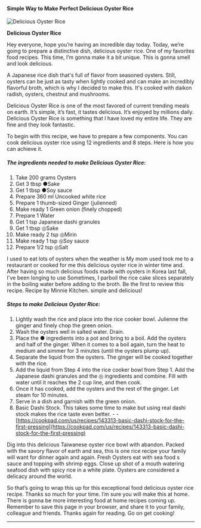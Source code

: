             

#### Simple Way to Make Perfect Delicious Oyster Rice

![Delicious Oyster Rice](https://img-global.cpcdn.com/recipes/4974660371349504/751x532cq70/delicious-oyster-rice-recipe-main-photo.jpg)

**Delicious Oyster Rice**

Hey everyone, hope you’re having an incredible day today. Today, we’re going to prepare a distinctive dish, delicious oyster rice. One of my favorites food recipes. This time, I’m gonna make it a bit unique. This is gonna smell and look delicious.

A Japanese rice dish that's full of flavor from seasoned oysters. Still, oysters can be just as tasty when lightly cooked and can make an incredibly flavorful broth, which is why I decided to make this. It's cooked with daikon radish, oysters, chestnut and mushrooms.

Delicious Oyster Rice is one of the most favored of current trending meals on earth. It’s simple, it’s fast, it tastes delicious. It’s enjoyed by millions daily. Delicious Oyster Rice is something that I have loved my entire life. They are fine and they look fantastic.

To begin with this recipe, we have to prepare a few components. You can cook delicious oyster rice using 12 ingredients and 8 steps. Here is how you can achieve it.

##### The ingredients needed to make Delicious Oyster Rice:

1.  Take 200 grams Oysters
2.  Get 3 tbsp ●Sake
3.  Get 1 tbsp ●Soy sauce
4.  Prepare 360 ml Uncooked white rice
5.  Prepare 1 thumb-sized Ginger (julienned)
6.  Make ready 1 Green onion (finely chopped)
7.  Prepare 1 Water
8.  Get 1 tsp Japanese dashi granules
9.  Get 1 tbsp ◎Sake
10.  Make ready 2 tsp ◎Mirin
11.  Make ready 1 tsp ◎Soy sauce
12.  Prepare 1/2 tsp ◎Salt

I used to eat lots of oysters when the weather is My mom used took me to a restaurant or cooked for me this delicious oyster rice in winter time and. After having so much delicious foods made with oysters in Korea last fall, I've been longing to use Sometimes, I parboil the rice cake slices separately in the boiling water before adding to the broth. Be the first to review this recipe. Recipe by Minnie Kitchen. simple and delicious!

##### Steps to make Delicious Oyster Rice:

1.  Lightly wash the rice and place into the rice cooker bowl. Julienne the ginger and finely chop the green onion.
2.  Wash the oysters well in salted water. Drain.
3.  Place the ● ingredients into a pot and bring to a boil. Add the oysters and half of the ginger. When it comes to a boil again, turn the heat to medium and simmer for 3 minutes (until the oysters plump up).
4.  Separate the liquid from the oysters. The ginger will be cooked together with the rice.
5.  Add the liquid from Step 4 into the rice cooker bowl from Step 1. Add the Japanese dashi granules and the ◎ ingredients and combine. Fill with water until it reaches the 2 cup line, and then cook.
6.  Once it has cooked, add the oysters and the rest of the ginger. Let steam for 10 minutes.
7.  Serve in a dish and garnish with the green onion.
8.  Basic Dashi Stock. This takes some time to make but using real dashi stock makes the rice taste even better. - - [https://cookpad.com/us/recipes/143313-basic-dashi-stock-for-the-first-pressing](https://cookpad.com/us/recipes/143313-basic-dashi-stock-for-the-first-pressing)

Dig into this delicious Taiwanese oyster rice bowl with abandon. Packed with the savory flavor of earth and sea, this is one rice recipe your family will want for dinner again and again. Fresh Oysters eat with sea food s sauce and topping with shrimp eggs. Close up shot of a mouth watering seafood dish with spicy rice in a white plate. Oysters are considered a delicacy around the world.

So that’s going to wrap this up for this exceptional food delicious oyster rice recipe. Thanks so much for your time. I’m sure you will make this at home. There is gonna be more interesting food at home recipes coming up. Remember to save this page in your browser, and share it to your family, colleague and friends. Thanks again for reading. Go on get cooking!

* * *